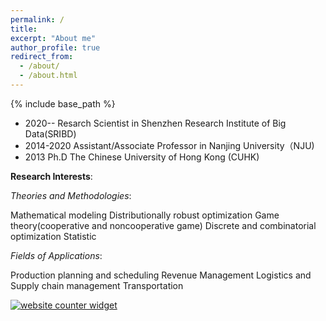 ```yaml
---
permalink: /
title: 
excerpt: "About me"
author_profile: true
redirect_from: 
  - /about/
  - /about.html
---
```


{% include base_path %}


* 2020--      Resarch Scientist in Shenzhen Research Institute of Big Data(SRIBD)
* 2014-2020   Assistant/Associate Professor in Nanjing University（NJU)
* 2013 Ph.D   The Chinese University of Hong Kong (CUHK)

**Research Interests**: 

*Theories and Methodologies*:

Mathematical modeling
Distributionally robust optimization
Game theory(cooperative and noncooperative game)
Discrete and combinatorial optimization
Statistic


*Fields of Applications*: 

Production planning and scheduling
Revenue Management
Logistics and Supply chain management
Transportation




<div id="sfca65yz9mwqd6fhn1rfutkx62b9g3mbg36"></div><noscript><a href="https://www.freecounterstat.com" title="website counter widget"><img src="https://counter3.stat.ovh/private/freecounterstat.php?c=a65yz9mwqd6fhn1rfutkx62b9g3mbg36" border="0" title="website counter widget" alt="website counter widget"></a></noscript>


